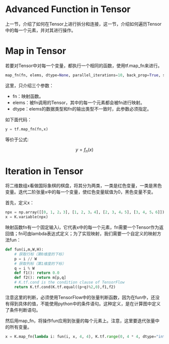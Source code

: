 # Advanced Function in Tensor

上一节，介绍了如何在Tensor上进行拆分和连接，这一节，介绍如何遍历Tensor中的每一个元素，并对其进行操作。

# Map in Tensor

若要对Tensor中对每一个变量，都执行一个相同的函数，使用tf.map_fn来进行。

```py
map_fn(fn, elems, dtype=None, parallel_iterations=10, back_prop=True, swap_memory=False, infer_shape=True, name=None)
```

这里，只介绍三个参数：

* fn：映射函数。
* elems：被fn调用的Tensor，其中的每一个元素都会被fn进行映射。
* dtype：elems的数据类型和fn的输出类型不一致时，此参数必须指定。

如下面代码：

```py
y = tf.map_fn(fn,x)
```

等价于公式:

$$y=f_n(x)$$

# Iteration in Tensor

将二维数组x看做国际象棋的棋盘，将其分为两类，一类是红色变量，一类是黑色变量。迭代二阶张量x中的每一个变量，使红色变量赋值为0，黑色变量不变。

首先，定义x：

```py
npx = np.array([[0, 1, 2，3], [1, 2, 3，4], [2, 3, 4，5], [3, 4, 5，6]])
x = K.variable(npx)
```

映射函数fn有一个固定输入i，它代表x中的每一个元素，fn需要一个Tensor作为返回值；fn可由lambda表达式定义；为了实现映射，我们需要一个自定义的映射方法fun：

```py
def fun(i,m,W,H):
    # 获取行标（第0维度的下标）
    p = i // W
    # 获取列标（第1维度的下标）
    q = i % W
    def f1(): return 0.0
    def f2(): return m[p,q]
    # K.tf.cond is the condition clause of TensorFlow
    return K.tf.cond(K.tf.equal((p+q)%2,0),f1,f2)
```

注意这里的判断，必须使用TensorFlow中的张量判断函数，因为在fun中，还没有得到具体的值，不能使用python中的条件语句。这种定义，是在计算图中定义了条件判断语句。

然后用map_fn，将操作fun应用到张量的每个元素上。注意，这里要迭代张量中的所有变量。

```py
x = K.map_fn(lambda i: fun(i, x, 4, 4), K.tf.range(0, 4 * 4, dtype="int32"), dtype="float32")
```

